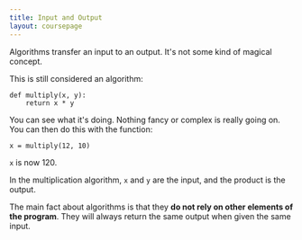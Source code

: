 ```yaml
---
title: Input and Output
layout: coursepage
---
```


Algorithms transfer an input to an output. It's not some kind of magical concept.

This is still considered an algorithm:

    def multiply(x, y):
        return x * y

You can see what it's doing. Nothing fancy or complex is really going on. You can then do this with the function:

    x = multiply(12, 10)

`x` is now 120.

In the multiplication algorithm, `x` and `y` are the input, and the product is the output.

The main fact about algorithms is that they **do not rely on other elements of the program**. They will always return the same output when given the same input.
